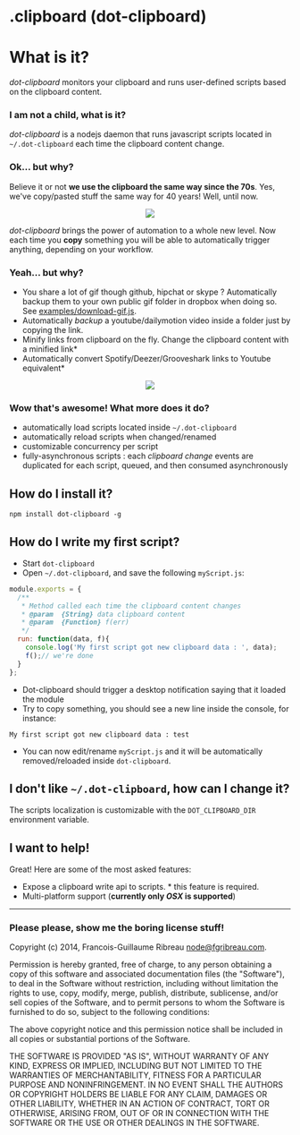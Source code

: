 .clipboard (dot-clipboard)
==========================

# What is it?

*dot-clipboard* monitors your clipboard and runs user-defined scripts based on the clipboard content.

### I am not a child, what is it?

*dot-clipboard* is a nodejs daemon that runs javascript scripts located in `~/.dot-clipboard` each time the clipboard content change.

### Ok... but why?

Believe it or not **we use the clipboard the same way since the 70s**. Yes, we've copy/pasted stuff the same way for 40 years! Well, until now. 

<p align="center">
<img src="https://dl.dropboxusercontent.com/u/3892/gif/noob.gif"/>
</p>

*dot-clipboard* brings the power of automation to a whole new level. Now each time you **copy** something you will be able to automatically trigger anything, depending on your workflow.

### Yeah... but why?

- You share a lot of gif though github, hipchat or skype ? Automatically backup them to your own public gif folder in dropbox when doing so. See [examples/download-gif.js](/examples/download-gif.js).
- Automatically *backup* a youtube/dailymotion video inside a folder just by copying the link.
- Minify links from clipboard on the fly. Change the clipboard content with a minified link\*
- Automatically convert Spotify/Deezer/Grooveshark links to Youtube equivalent\*

<p align="center">
<img src="https://dl.dropboxusercontent.com/u/3892/gif/knailed-it/ironman-stark-awesome-epic-giphy%20%281%29.gif"/>
</p>

### Wow that's awesome! What more does it do?

- automatically load scripts located inside `~/.dot-clipboard`
- automatically reload scripts when changed/renamed
- customizable concurrency per script
- fully-asynchronous scripts : each *clipboard change* events are duplicated for each script, queued, and then consumed asynchronously

## How do I install it?

```
npm install dot-clipboard -g
```

## How do I write my first script?

- Start `dot-clipboard`
- Open `~/.dot-clipboard`, and save the following `myScript.js`:

```javascript
module.exports = {
  /**
   * Method called each time the clipboard content changes
   * @param  {String} data clipboard content
   * @param  {Function} f(err)
   */
  run: function(data, f){
    console.log('My first script got new clipboard data : ', data);
    f();// we're done
  }
};
```

- Dot-clipboard should trigger a desktop notification saying that it loaded the module
- Try to copy something, you should see a new line inside the console, for instance:

```
My first script got new clipboard data : test
```

- You can now edit/rename `myScript.js` and it will be automatically removed/reloaded inside `dot-clipboard`.

## I don't like `~/.dot-clipboard`, how can I change it?

The scripts localization is customizable with the `DOT_CLIPBOARD_DIR` environment variable.

## I want to help!

Great! Here are some of the most asked features:

- Expose a clipboard write api to scripts. \* this feature is required.
- Multi-platform support (**currently only *OSX* is supported**)

-------------------------

### Please please, show me the boring license stuff!

Copyright (c) 2014, Francois-Guillaume Ribreau node@fgribreau.com.

Permission is hereby granted, free of charge, to any person obtaining a copy of this software and associated documentation files (the "Software"), to deal in the Software without restriction, including without limitation the rights to use, copy, modify, merge, publish, distribute, sublicense, and/or sell copies of the Software, and to permit persons to whom the Software is furnished to do so, subject to the following conditions:

The above copyright notice and this permission notice shall be included in all copies or substantial portions of the Software.

THE SOFTWARE IS PROVIDED "AS IS", WITHOUT WARRANTY OF ANY KIND, EXPRESS OR IMPLIED, INCLUDING BUT NOT LIMITED TO THE WARRANTIES OF MERCHANTABILITY, FITNESS FOR A PARTICULAR PURPOSE AND NONINFRINGEMENT. IN NO EVENT SHALL THE AUTHORS OR COPYRIGHT HOLDERS BE LIABLE FOR ANY CLAIM, DAMAGES OR OTHER LIABILITY, WHETHER IN AN ACTION OF CONTRACT, TORT OR OTHERWISE, ARISING FROM, OUT OF OR IN CONNECTION WITH THE SOFTWARE OR THE USE OR OTHER DEALINGS IN THE SOFTWARE.
